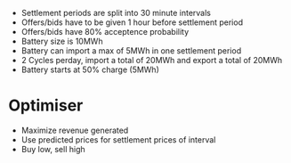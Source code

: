 - Settlement periods are split into 30 minute intervals
- Offers/bids have to be given 1 hour before settlement period
- Offers/bids have 80% acceptence probability
- Battery size is 10MWh
- Battery can import a max of 5MWh in one settlement period
- 2 Cycles perday, import a total of 20MWh and export a total of 20MWh
- Battery starts at 50% charge (5MWh)

# Optimiser

- Maximize revenue generated
- Use predicted prices for settlement prices of interval
- Buy low, sell high
